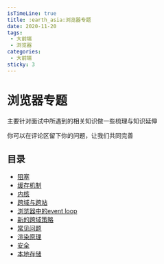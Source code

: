 ```yaml
---
isTimeLine: true
title: :earth_asia:浏览器专题
date: 2020-11-20
tags:
 - 大前端
 - 浏览器
categories:
 - 大前端
sticky: 3
---
```


# 浏览器专题

主要针对面试中所遇到的相关知识做一些梳理与知识延伸

你可以在评论区留下你的问题，让我们共同完善

## 目录
* [阻塞](./block.md)
* [缓存机制](./cache.md)
* [内核](./core.md)
* [跨域与跨站](./cors.md)
* [浏览器中的event loop](./eventloop.md)
* [新的跨域策略](./newco.md)
* [常见问题](./problem.md)
* [渲染原理](./render.md)
* [安全](./safe.md)
* [本地存储](./storage.md)

<tongji/>